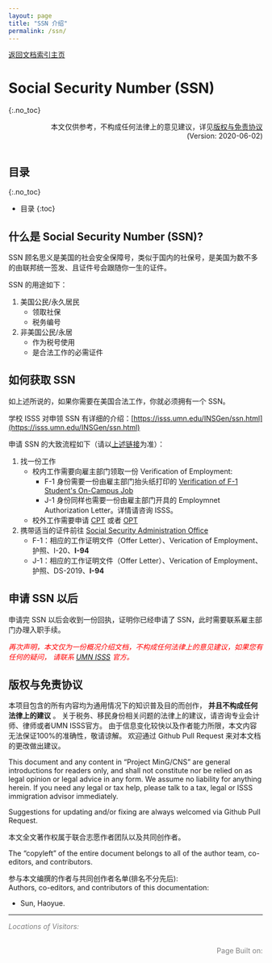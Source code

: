 ```yaml
---
layout: page
title: "SSN 介绍"
permalink: /ssn/
---
```


<div>
<a href="http://www.mingcns.org">返回文档索引主页</a>
</div>

# Social Security Number (SSN)
{:.no_toc}

<div align="right">
本文仅供参考，不构成任何法律上的意见建议，详见<a href="#版权与免责协议">版权与免责协议</a><br>
(Version: 2020-06-02)
</div><br>

## 目录
{:.no_toc}

* 目录
{:toc}


## 什么是 Social Security Number (SSN)?

SSN 顾名思义是美国的社会安全保障号，类似于国内的社保号，是美国为数不多的由联邦统一签发、且证件号会跟随你一生的证件。

SSN 的用途如下：
1. 美国公民/永久居民
    * 领取社保
    * 税务编号
1. 非美国公民/永居
    * 作为税号使用
    * 是合法工作的必需证件


## 如何获取 SSN

如上述所说的，如果你需要在美国合法工作，你就必须拥有一个 SSN。

学校 ISSS 对申领 SSN 有详细的介绍：[https://isss.umn.edu/INSGen/ssn.html](https://isss.umn.edu/INSGen/ssn.html)

申请 SSN 的大致流程如下（请以[上述链接](https://isss.umn.edu/INSGen/ssn.html)为准）：
1. 找一份工作
    * 校内工作需要向雇主部门领取一份 Verification of Employment:
        * F-1 身份需要一份由雇主部门抬头纸打印的 [Verification of F-1 Student's On-Campus Job](https://isss.umn.edu/forms/pdf/other/SSletter.pdf)
        * J-1 身份同样也需要一份由雇主部门开具的 Employmnet Authorization Letter。详情请咨询 ISSS。
    * 校外工作需要申请 [CPT](https://isss.umn.edu/fstudent/cpt/) 或者 [OPT](https://isss.umn.edu/fstudent/opt/)
2. 携带适当的证件前往 [Social Security Administration Office](https://goo.gl/maps/FabsSgzpzy6CtYXz5)
    * F-1：相应的工作证明文件（Offer Letter）、Verication of Employment、护照、I-20、**I-94**
    * J-1：相应的工作证明文件（Offer Letter）、Verication of Employment、护照、DS-2019、**I-94**


## 申请 SSN 以后

申请完 SSN 以后会收到一份回执，证明你已经申请了 SSN，此时需要联系雇主部门办理入职手续。

_<font color="red">再次声明，本文仅为一份概况介绍文档，不构成任何法律上的意见建议，如果您有任何的疑问，
请联系 [UMN ISSS](https://isss.umn.edu/office/hours.html) 官方。</font>_


## 版权与免责协议
本项目包含的所有内容均为通用情况下的知识普及目的而创作， **并且不构成任何法律上的建议** 。
关于税务、移民身份相关问题的法律上的建议，请咨询专业会计师、律师或者UMN ISSS官方。
由于信息变化较快以及作者能力所限，本文内容无法保证100%的准确性，敬请谅解。
欢迎通过 Github Pull Request 来对本文档的更改做出建议。

This document and any content in “Project MinG/CNS” are general introductions for readers only,
and shall not constitute nor be relied on as legal opinion or legal advice in any form.
We assume no liability for anything herein.
If you need any legal or tax help, please talk to a tax, legal or ISSS immigration advisor immediately.

Suggestions for updating and/or fixing are always welcomed via Github Pull Request.

本文全文著作权属于联合志愿作者团队以及共同创作者。

The “copyleft” of the entire document belongs to all of the author team, co-editors, and contributors.  

参与本文编撰的作者与共同创作者名单(排名不分先后):  
Authors, co-editors, and contributors of this documentation:

* Sun, Haoyue.

---
_<font color="grey">Locations of Visitors: </font>_
<div style="width: 50%; ">
<script type='text/javascript' id='clustrmaps' src='//cdn.clustrmaps.com/map_v2.js?cl=ffffff&w=a&t=tt&d=6dgA5xsRget7ciqINHnS-LTZ2Bt67OdMGfiecR3Qa-8&cmo=ff7a00&cmn=ff0000&ct=ffffff&co=2d78ad'></script>
</div><br>

<div align="right" style="color: grey">
Page Built on:
<i><script type="text/javascript"> document.write(document.lastModified); </script></i>
</div>
